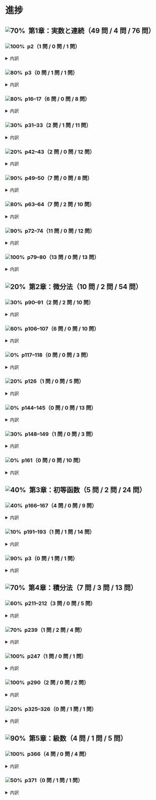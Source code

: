 # 進捗

## <picture><source media="(prefers-color-scheme: dark)" alt="70%"  srcset="https://img.shields.io/badge/70%25-8c8e02"><source media="(prefers-color-scheme: light)" alt="70%"  srcset="https://img.shields.io/badge/70%25-e5e833"><img alt="70%" src="https://img.shields.io/badge/70%25-e5e833"></picture>&nbsp; 第1章：実数と連続（49 問 / 4 問 / 76 問）

### <picture><source media="(prefers-color-scheme: dark)" alt="100%"  srcset="https://img.shields.io/badge/100%25-1f9b03"><source media="(prefers-color-scheme: light)" alt="100%"  srcset="https://img.shields.io/badge/100%25-46c12a"><img alt="100%" src="https://img.shields.io/badge/100%25-46c12a"></picture>&nbsp; p2（1 問 / 0 問 / 1 問）

<details>
<summary>内訳</summary>

<br/>

- [x] <picture><source media="(prefers-color-scheme: dark)" alt="100%"  srcset="https://img.shields.io/badge/100%25-1f9b03"><source media="(prefers-color-scheme: light)" alt="100%"  srcset="https://img.shields.io/badge/100%25-46c12a"><img alt="100%" src="https://img.shields.io/badge/100%25-46c12a"></picture>&nbsp; **p2：1**（11 / 11）
</details>

### <picture><source media="(prefers-color-scheme: dark)" alt="80%"  srcset="https://img.shields.io/badge/80%25-039b96"><source media="(prefers-color-scheme: light)" alt="80%"  srcset="https://img.shields.io/badge/80%25-2dcec9"><img alt="80%" src="https://img.shields.io/badge/80%25-2dcec9"></picture>&nbsp; p3（0 問 / 1 問 / 1 問）

<details>
<summary>内訳</summary>

<br/>

- [ ] <picture><source media="(prefers-color-scheme: dark)" alt="80%"  srcset="https://img.shields.io/badge/80%25-039b96"><source media="(prefers-color-scheme: light)" alt="80%"  srcset="https://img.shields.io/badge/80%25-2dcec9"><img alt="80%" src="https://img.shields.io/badge/80%25-2dcec9"></picture>&nbsp; **p3：2**（5 / 6）
</details>

### <picture><source media="(prefers-color-scheme: dark)" alt="80%"  srcset="https://img.shields.io/badge/80%25-039b96"><source media="(prefers-color-scheme: light)" alt="80%"  srcset="https://img.shields.io/badge/80%25-2dcec9"><img alt="80%" src="https://img.shields.io/badge/80%25-2dcec9"></picture>&nbsp; p16–17（6 問 / 0 問 / 8 問）

<details>
<summary>内訳</summary>

<br/>

- [x] <picture><source media="(prefers-color-scheme: dark)" alt="100%"  srcset="https://img.shields.io/badge/100%25-1f9b03"><source media="(prefers-color-scheme: light)" alt="100%"  srcset="https://img.shields.io/badge/100%25-46c12a"><img alt="100%" src="https://img.shields.io/badge/100%25-46c12a"></picture>&nbsp; **p16–17：1**（5 / 5）
- [x] <picture><source media="(prefers-color-scheme: dark)" alt="100%"  srcset="https://img.shields.io/badge/100%25-1f9b03"><source media="(prefers-color-scheme: light)" alt="100%"  srcset="https://img.shields.io/badge/100%25-46c12a"><img alt="100%" src="https://img.shields.io/badge/100%25-46c12a"></picture>&nbsp; **p16–17：2**
- [x] <picture><source media="(prefers-color-scheme: dark)" alt="100%"  srcset="https://img.shields.io/badge/100%25-1f9b03"><source media="(prefers-color-scheme: light)" alt="100%"  srcset="https://img.shields.io/badge/100%25-46c12a"><img alt="100%" src="https://img.shields.io/badge/100%25-46c12a"></picture>&nbsp; **p16–17：3**
- [ ] <picture><source media="(prefers-color-scheme: dark)" alt="0%"  srcset="https://img.shields.io/badge/0%25-a80319"><source media="(prefers-color-scheme: light)" alt="0%"  srcset="https://img.shields.io/badge/0%25-db3047"><img alt="0%" src="https://img.shields.io/badge/0%25-db3047"></picture>&nbsp; **p16–17：3**
- [ ] <picture><source media="(prefers-color-scheme: dark)" alt="0%"  srcset="https://img.shields.io/badge/0%25-a80319"><source media="(prefers-color-scheme: light)" alt="0%"  srcset="https://img.shields.io/badge/0%25-db3047"><img alt="0%" src="https://img.shields.io/badge/0%25-db3047"></picture>&nbsp; **p16–17：4**
- [x] <picture><source media="(prefers-color-scheme: dark)" alt="100%"  srcset="https://img.shields.io/badge/100%25-1f9b03"><source media="(prefers-color-scheme: light)" alt="100%"  srcset="https://img.shields.io/badge/100%25-46c12a"><img alt="100%" src="https://img.shields.io/badge/100%25-46c12a"></picture>&nbsp; **p16–17：5**
- [x] <picture><source media="(prefers-color-scheme: dark)" alt="100%"  srcset="https://img.shields.io/badge/100%25-1f9b03"><source media="(prefers-color-scheme: light)" alt="100%"  srcset="https://img.shields.io/badge/100%25-46c12a"><img alt="100%" src="https://img.shields.io/badge/100%25-46c12a"></picture>&nbsp; **p16–17：6**
- [x] <picture><source media="(prefers-color-scheme: dark)" alt="100%"  srcset="https://img.shields.io/badge/100%25-1f9b03"><source media="(prefers-color-scheme: light)" alt="100%"  srcset="https://img.shields.io/badge/100%25-46c12a"><img alt="100%" src="https://img.shields.io/badge/100%25-46c12a"></picture>&nbsp; **p16–17：7**
</details>

### <picture><source media="(prefers-color-scheme: dark)" alt="30%"  srcset="https://img.shields.io/badge/30%25-b55003"><source media="(prefers-color-scheme: light)" alt="30%"  srcset="https://img.shields.io/badge/30%25-e88133"><img alt="30%" src="https://img.shields.io/badge/30%25-e88133"></picture>&nbsp; p31–33（2 問 / 1 問 / 11 問）

<details>
<summary>内訳</summary>

<br/>

- [ ] <picture><source media="(prefers-color-scheme: dark)" alt="90%"  srcset="https://img.shields.io/badge/90%25-039b96"><source media="(prefers-color-scheme: light)" alt="90%"  srcset="https://img.shields.io/badge/90%25-2dcec9"><img alt="90%" src="https://img.shields.io/badge/90%25-2dcec9"></picture>&nbsp; **p31–33：1**（6 / 7）
- [x] <picture><source media="(prefers-color-scheme: dark)" alt="100%"  srcset="https://img.shields.io/badge/100%25-1f9b03"><source media="(prefers-color-scheme: light)" alt="100%"  srcset="https://img.shields.io/badge/100%25-46c12a"><img alt="100%" src="https://img.shields.io/badge/100%25-46c12a"></picture>&nbsp; **p31–33：2**
- [ ] <picture><source media="(prefers-color-scheme: dark)" alt="0%"  srcset="https://img.shields.io/badge/0%25-a80319"><source media="(prefers-color-scheme: light)" alt="0%"  srcset="https://img.shields.io/badge/0%25-db3047"><img alt="0%" src="https://img.shields.io/badge/0%25-db3047"></picture>&nbsp; **p31–33：3**
- [ ] <picture><source media="(prefers-color-scheme: dark)" alt="0%"  srcset="https://img.shields.io/badge/0%25-a80319"><source media="(prefers-color-scheme: light)" alt="0%"  srcset="https://img.shields.io/badge/0%25-db3047"><img alt="0%" src="https://img.shields.io/badge/0%25-db3047"></picture>&nbsp; **p31–33：4**
- [ ] <picture><source media="(prefers-color-scheme: dark)" alt="0%"  srcset="https://img.shields.io/badge/0%25-a80319"><source media="(prefers-color-scheme: light)" alt="0%"  srcset="https://img.shields.io/badge/0%25-db3047"><img alt="0%" src="https://img.shields.io/badge/0%25-db3047"></picture>&nbsp; **p31–33：5**
- [ ] <picture><source media="(prefers-color-scheme: dark)" alt="0%"  srcset="https://img.shields.io/badge/0%25-a80319"><source media="(prefers-color-scheme: light)" alt="0%"  srcset="https://img.shields.io/badge/0%25-db3047"><img alt="0%" src="https://img.shields.io/badge/0%25-db3047"></picture>&nbsp; **p31–33：6**
- [ ] <picture><source media="(prefers-color-scheme: dark)" alt="0%"  srcset="https://img.shields.io/badge/0%25-a80319"><source media="(prefers-color-scheme: light)" alt="0%"  srcset="https://img.shields.io/badge/0%25-db3047"><img alt="0%" src="https://img.shields.io/badge/0%25-db3047"></picture>&nbsp; **p31–33：7**
- [ ] <picture><source media="(prefers-color-scheme: dark)" alt="0%"  srcset="https://img.shields.io/badge/0%25-a80319"><source media="(prefers-color-scheme: light)" alt="0%"  srcset="https://img.shields.io/badge/0%25-db3047"><img alt="0%" src="https://img.shields.io/badge/0%25-db3047"></picture>&nbsp; **p31–33：8**
- [ ] <picture><source media="(prefers-color-scheme: dark)" alt="0%"  srcset="https://img.shields.io/badge/0%25-a80319"><source media="(prefers-color-scheme: light)" alt="0%"  srcset="https://img.shields.io/badge/0%25-db3047"><img alt="0%" src="https://img.shields.io/badge/0%25-db3047"></picture>&nbsp; **p31–33：9**
- [ ] <picture><source media="(prefers-color-scheme: dark)" alt="0%"  srcset="https://img.shields.io/badge/0%25-a80319"><source media="(prefers-color-scheme: light)" alt="0%"  srcset="https://img.shields.io/badge/0%25-db3047"><img alt="0%" src="https://img.shields.io/badge/0%25-db3047"></picture>&nbsp; **p31–33：10**
- [x] <picture><source media="(prefers-color-scheme: dark)" alt="100%"  srcset="https://img.shields.io/badge/100%25-1f9b03"><source media="(prefers-color-scheme: light)" alt="100%"  srcset="https://img.shields.io/badge/100%25-46c12a"><img alt="100%" src="https://img.shields.io/badge/100%25-46c12a"></picture>&nbsp; **p31–33：11**
</details>

### <picture><source media="(prefers-color-scheme: dark)" alt="20%"  srcset="https://img.shields.io/badge/20%25-a80319"><source media="(prefers-color-scheme: light)" alt="20%"  srcset="https://img.shields.io/badge/20%25-db3047"><img alt="20%" src="https://img.shields.io/badge/20%25-db3047"></picture>&nbsp; p42–43（2 問 / 0 問 / 12 問）

<details>
<summary>内訳</summary>

<br/>

- [ ] <picture><source media="(prefers-color-scheme: dark)" alt="0%"  srcset="https://img.shields.io/badge/0%25-a80319"><source media="(prefers-color-scheme: light)" alt="0%"  srcset="https://img.shields.io/badge/0%25-db3047"><img alt="0%" src="https://img.shields.io/badge/0%25-db3047"></picture>&nbsp; **p42–43：1**
- [ ] <picture><source media="(prefers-color-scheme: dark)" alt="0%"  srcset="https://img.shields.io/badge/0%25-a80319"><source media="(prefers-color-scheme: light)" alt="0%"  srcset="https://img.shields.io/badge/0%25-db3047"><img alt="0%" src="https://img.shields.io/badge/0%25-db3047"></picture>&nbsp; **p42–43：2**
- [x] <picture><source media="(prefers-color-scheme: dark)" alt="100%"  srcset="https://img.shields.io/badge/100%25-1f9b03"><source media="(prefers-color-scheme: light)" alt="100%"  srcset="https://img.shields.io/badge/100%25-46c12a"><img alt="100%" src="https://img.shields.io/badge/100%25-46c12a"></picture>&nbsp; **p42–43：3**
- [ ] <picture><source media="(prefers-color-scheme: dark)" alt="0%"  srcset="https://img.shields.io/badge/0%25-a80319"><source media="(prefers-color-scheme: light)" alt="0%"  srcset="https://img.shields.io/badge/0%25-db3047"><img alt="0%" src="https://img.shields.io/badge/0%25-db3047"></picture>&nbsp; **p42–43：4**
- [ ] <picture><source media="(prefers-color-scheme: dark)" alt="0%"  srcset="https://img.shields.io/badge/0%25-a80319"><source media="(prefers-color-scheme: light)" alt="0%"  srcset="https://img.shields.io/badge/0%25-db3047"><img alt="0%" src="https://img.shields.io/badge/0%25-db3047"></picture>&nbsp; **p42–43：5**
- [ ] <picture><source media="(prefers-color-scheme: dark)" alt="0%"  srcset="https://img.shields.io/badge/0%25-a80319"><source media="(prefers-color-scheme: light)" alt="0%"  srcset="https://img.shields.io/badge/0%25-db3047"><img alt="0%" src="https://img.shields.io/badge/0%25-db3047"></picture>&nbsp; **p42–43：6**
- [ ] <picture><source media="(prefers-color-scheme: dark)" alt="0%"  srcset="https://img.shields.io/badge/0%25-a80319"><source media="(prefers-color-scheme: light)" alt="0%"  srcset="https://img.shields.io/badge/0%25-db3047"><img alt="0%" src="https://img.shields.io/badge/0%25-db3047"></picture>&nbsp; **p42–43：7**
- [ ] <picture><source media="(prefers-color-scheme: dark)" alt="0%"  srcset="https://img.shields.io/badge/0%25-a80319"><source media="(prefers-color-scheme: light)" alt="0%"  srcset="https://img.shields.io/badge/0%25-db3047"><img alt="0%" src="https://img.shields.io/badge/0%25-db3047"></picture>&nbsp; **p42–43：8**
- [ ] <picture><source media="(prefers-color-scheme: dark)" alt="0%"  srcset="https://img.shields.io/badge/0%25-a80319"><source media="(prefers-color-scheme: light)" alt="0%"  srcset="https://img.shields.io/badge/0%25-db3047"><img alt="0%" src="https://img.shields.io/badge/0%25-db3047"></picture>&nbsp; **p42–43：9**
- [ ] <picture><source media="(prefers-color-scheme: dark)" alt="0%"  srcset="https://img.shields.io/badge/0%25-a80319"><source media="(prefers-color-scheme: light)" alt="0%"  srcset="https://img.shields.io/badge/0%25-db3047"><img alt="0%" src="https://img.shields.io/badge/0%25-db3047"></picture>&nbsp; **p42–43：10**
- [x] <picture><source media="(prefers-color-scheme: dark)" alt="100%"  srcset="https://img.shields.io/badge/100%25-1f9b03"><source media="(prefers-color-scheme: light)" alt="100%"  srcset="https://img.shields.io/badge/100%25-46c12a"><img alt="100%" src="https://img.shields.io/badge/100%25-46c12a"></picture>&nbsp; **p42–43：11**
- [ ] <picture><source media="(prefers-color-scheme: dark)" alt="0%"  srcset="https://img.shields.io/badge/0%25-a80319"><source media="(prefers-color-scheme: light)" alt="0%"  srcset="https://img.shields.io/badge/0%25-db3047"><img alt="0%" src="https://img.shields.io/badge/0%25-db3047"></picture>&nbsp; **p42–43：12**
</details>

### <picture><source media="(prefers-color-scheme: dark)" alt="90%"  srcset="https://img.shields.io/badge/90%25-039b96"><source media="(prefers-color-scheme: light)" alt="90%"  srcset="https://img.shields.io/badge/90%25-2dcec9"><img alt="90%" src="https://img.shields.io/badge/90%25-2dcec9"></picture>&nbsp; p49–50（7 問 / 0 問 / 8 問）

<details>
<summary>内訳</summary>

<br/>

- [x] <picture><source media="(prefers-color-scheme: dark)" alt="100%"  srcset="https://img.shields.io/badge/100%25-1f9b03"><source media="(prefers-color-scheme: light)" alt="100%"  srcset="https://img.shields.io/badge/100%25-46c12a"><img alt="100%" src="https://img.shields.io/badge/100%25-46c12a"></picture>&nbsp; **p49–50：1**
- [x] <picture><source media="(prefers-color-scheme: dark)" alt="100%"  srcset="https://img.shields.io/badge/100%25-1f9b03"><source media="(prefers-color-scheme: light)" alt="100%"  srcset="https://img.shields.io/badge/100%25-46c12a"><img alt="100%" src="https://img.shields.io/badge/100%25-46c12a"></picture>&nbsp; **p49–50：2**（11 / 11）
- [x] <picture><source media="(prefers-color-scheme: dark)" alt="100%"  srcset="https://img.shields.io/badge/100%25-1f9b03"><source media="(prefers-color-scheme: light)" alt="100%"  srcset="https://img.shields.io/badge/100%25-46c12a"><img alt="100%" src="https://img.shields.io/badge/100%25-46c12a"></picture>&nbsp; **p49–50：3**
- [ ] <picture><source media="(prefers-color-scheme: dark)" alt="0%"  srcset="https://img.shields.io/badge/0%25-a80319"><source media="(prefers-color-scheme: light)" alt="0%"  srcset="https://img.shields.io/badge/0%25-db3047"><img alt="0%" src="https://img.shields.io/badge/0%25-db3047"></picture>&nbsp; **p49–50：4**
- [x] <picture><source media="(prefers-color-scheme: dark)" alt="100%"  srcset="https://img.shields.io/badge/100%25-1f9b03"><source media="(prefers-color-scheme: light)" alt="100%"  srcset="https://img.shields.io/badge/100%25-46c12a"><img alt="100%" src="https://img.shields.io/badge/100%25-46c12a"></picture>&nbsp; **p49–50：5**
- [x] <picture><source media="(prefers-color-scheme: dark)" alt="100%"  srcset="https://img.shields.io/badge/100%25-1f9b03"><source media="(prefers-color-scheme: light)" alt="100%"  srcset="https://img.shields.io/badge/100%25-46c12a"><img alt="100%" src="https://img.shields.io/badge/100%25-46c12a"></picture>&nbsp; **p49–50：6**
- [x] <picture><source media="(prefers-color-scheme: dark)" alt="100%"  srcset="https://img.shields.io/badge/100%25-1f9b03"><source media="(prefers-color-scheme: light)" alt="100%"  srcset="https://img.shields.io/badge/100%25-46c12a"><img alt="100%" src="https://img.shields.io/badge/100%25-46c12a"></picture>&nbsp; **p49–50：7**（2 / 2）
- [x] <picture><source media="(prefers-color-scheme: dark)" alt="100%"  srcset="https://img.shields.io/badge/100%25-1f9b03"><source media="(prefers-color-scheme: light)" alt="100%"  srcset="https://img.shields.io/badge/100%25-46c12a"><img alt="100%" src="https://img.shields.io/badge/100%25-46c12a"></picture>&nbsp; **p49–50：8**
</details>

### <picture><source media="(prefers-color-scheme: dark)" alt="80%"  srcset="https://img.shields.io/badge/80%25-039b96"><source media="(prefers-color-scheme: light)" alt="80%"  srcset="https://img.shields.io/badge/80%25-2dcec9"><img alt="80%" src="https://img.shields.io/badge/80%25-2dcec9"></picture>&nbsp; p63–64（7 問 / 2 問 / 10 問）

<details>
<summary>内訳</summary>

<br/>

- [ ] <picture><source media="(prefers-color-scheme: dark)" alt="60%"  srcset="https://img.shields.io/badge/60%25-8c8e02"><source media="(prefers-color-scheme: light)" alt="60%"  srcset="https://img.shields.io/badge/60%25-e5e833"><img alt="60%" src="https://img.shields.io/badge/60%25-e5e833"></picture>&nbsp; **p63–64：1**（3 / 5）
- [x] <picture><source media="(prefers-color-scheme: dark)" alt="100%"  srcset="https://img.shields.io/badge/100%25-1f9b03"><source media="(prefers-color-scheme: light)" alt="100%"  srcset="https://img.shields.io/badge/100%25-46c12a"><img alt="100%" src="https://img.shields.io/badge/100%25-46c12a"></picture>&nbsp; **p63–64：2**（5 / 5）
- [ ] <picture><source media="(prefers-color-scheme: dark)" alt="50%"  srcset="https://img.shields.io/badge/50%25-8c8e02"><source media="(prefers-color-scheme: light)" alt="50%"  srcset="https://img.shields.io/badge/50%25-e5e833"><img alt="50%" src="https://img.shields.io/badge/50%25-e5e833"></picture>&nbsp; **p63–64：3**（1 / 2）
- [x] <picture><source media="(prefers-color-scheme: dark)" alt="100%"  srcset="https://img.shields.io/badge/100%25-1f9b03"><source media="(prefers-color-scheme: light)" alt="100%"  srcset="https://img.shields.io/badge/100%25-46c12a"><img alt="100%" src="https://img.shields.io/badge/100%25-46c12a"></picture>&nbsp; **p63–64：4**（2 / 2）
- [x] <picture><source media="(prefers-color-scheme: dark)" alt="100%"  srcset="https://img.shields.io/badge/100%25-1f9b03"><source media="(prefers-color-scheme: light)" alt="100%"  srcset="https://img.shields.io/badge/100%25-46c12a"><img alt="100%" src="https://img.shields.io/badge/100%25-46c12a"></picture>&nbsp; **p63–64：5**
- [x] <picture><source media="(prefers-color-scheme: dark)" alt="100%"  srcset="https://img.shields.io/badge/100%25-1f9b03"><source media="(prefers-color-scheme: light)" alt="100%"  srcset="https://img.shields.io/badge/100%25-46c12a"><img alt="100%" src="https://img.shields.io/badge/100%25-46c12a"></picture>&nbsp; **p63–64：6**
- [x] <picture><source media="(prefers-color-scheme: dark)" alt="100%"  srcset="https://img.shields.io/badge/100%25-1f9b03"><source media="(prefers-color-scheme: light)" alt="100%"  srcset="https://img.shields.io/badge/100%25-46c12a"><img alt="100%" src="https://img.shields.io/badge/100%25-46c12a"></picture>&nbsp; **p63–64：7**
- [x] <picture><source media="(prefers-color-scheme: dark)" alt="100%"  srcset="https://img.shields.io/badge/100%25-1f9b03"><source media="(prefers-color-scheme: light)" alt="100%"  srcset="https://img.shields.io/badge/100%25-46c12a"><img alt="100%" src="https://img.shields.io/badge/100%25-46c12a"></picture>&nbsp; **p63–64：8**
- [x] <picture><source media="(prefers-color-scheme: dark)" alt="100%"  srcset="https://img.shields.io/badge/100%25-1f9b03"><source media="(prefers-color-scheme: light)" alt="100%"  srcset="https://img.shields.io/badge/100%25-46c12a"><img alt="100%" src="https://img.shields.io/badge/100%25-46c12a"></picture>&nbsp; **p63–64：9**
- [ ] <picture><source media="(prefers-color-scheme: dark)" alt="0%"  srcset="https://img.shields.io/badge/0%25-a80319"><source media="(prefers-color-scheme: light)" alt="0%"  srcset="https://img.shields.io/badge/0%25-db3047"><img alt="0%" src="https://img.shields.io/badge/0%25-db3047"></picture>&nbsp; **p63–64：10**
</details>

### <picture><source media="(prefers-color-scheme: dark)" alt="90%"  srcset="https://img.shields.io/badge/90%25-039b96"><source media="(prefers-color-scheme: light)" alt="90%"  srcset="https://img.shields.io/badge/90%25-2dcec9"><img alt="90%" src="https://img.shields.io/badge/90%25-2dcec9"></picture>&nbsp; p72–74（11 問 / 0 問 / 12 問）

<details>
<summary>内訳</summary>

<br/>

- [x] <picture><source media="(prefers-color-scheme: dark)" alt="100%"  srcset="https://img.shields.io/badge/100%25-1f9b03"><source media="(prefers-color-scheme: light)" alt="100%"  srcset="https://img.shields.io/badge/100%25-46c12a"><img alt="100%" src="https://img.shields.io/badge/100%25-46c12a"></picture>&nbsp; **p72–74：1**（5 / 5）
- [ ] <picture><source media="(prefers-color-scheme: dark)" alt="0%"  srcset="https://img.shields.io/badge/0%25-a80319"><source media="(prefers-color-scheme: light)" alt="0%"  srcset="https://img.shields.io/badge/0%25-db3047"><img alt="0%" src="https://img.shields.io/badge/0%25-db3047"></picture>&nbsp; **p72–74：2**（0 / 3）
- [x] <picture><source media="(prefers-color-scheme: dark)" alt="100%"  srcset="https://img.shields.io/badge/100%25-1f9b03"><source media="(prefers-color-scheme: light)" alt="100%"  srcset="https://img.shields.io/badge/100%25-46c12a"><img alt="100%" src="https://img.shields.io/badge/100%25-46c12a"></picture>&nbsp; **p72–74：3**
- [x] <picture><source media="(prefers-color-scheme: dark)" alt="100%"  srcset="https://img.shields.io/badge/100%25-1f9b03"><source media="(prefers-color-scheme: light)" alt="100%"  srcset="https://img.shields.io/badge/100%25-46c12a"><img alt="100%" src="https://img.shields.io/badge/100%25-46c12a"></picture>&nbsp; **p72–74：4**
- [x] <picture><source media="(prefers-color-scheme: dark)" alt="100%"  srcset="https://img.shields.io/badge/100%25-1f9b03"><source media="(prefers-color-scheme: light)" alt="100%"  srcset="https://img.shields.io/badge/100%25-46c12a"><img alt="100%" src="https://img.shields.io/badge/100%25-46c12a"></picture>&nbsp; **p72–74：5**
- [x] <picture><source media="(prefers-color-scheme: dark)" alt="100%"  srcset="https://img.shields.io/badge/100%25-1f9b03"><source media="(prefers-color-scheme: light)" alt="100%"  srcset="https://img.shields.io/badge/100%25-46c12a"><img alt="100%" src="https://img.shields.io/badge/100%25-46c12a"></picture>&nbsp; **p72–74：6**
- [x] <picture><source media="(prefers-color-scheme: dark)" alt="100%"  srcset="https://img.shields.io/badge/100%25-1f9b03"><source media="(prefers-color-scheme: light)" alt="100%"  srcset="https://img.shields.io/badge/100%25-46c12a"><img alt="100%" src="https://img.shields.io/badge/100%25-46c12a"></picture>&nbsp; **p72–74：7**
- [x] <picture><source media="(prefers-color-scheme: dark)" alt="100%"  srcset="https://img.shields.io/badge/100%25-1f9b03"><source media="(prefers-color-scheme: light)" alt="100%"  srcset="https://img.shields.io/badge/100%25-46c12a"><img alt="100%" src="https://img.shields.io/badge/100%25-46c12a"></picture>&nbsp; **p72–74：8**
- [x] <picture><source media="(prefers-color-scheme: dark)" alt="100%"  srcset="https://img.shields.io/badge/100%25-1f9b03"><source media="(prefers-color-scheme: light)" alt="100%"  srcset="https://img.shields.io/badge/100%25-46c12a"><img alt="100%" src="https://img.shields.io/badge/100%25-46c12a"></picture>&nbsp; **p72–74：9**
- [x] <picture><source media="(prefers-color-scheme: dark)" alt="100%"  srcset="https://img.shields.io/badge/100%25-1f9b03"><source media="(prefers-color-scheme: light)" alt="100%"  srcset="https://img.shields.io/badge/100%25-46c12a"><img alt="100%" src="https://img.shields.io/badge/100%25-46c12a"></picture>&nbsp; **p72–74：10**
- [x] <picture><source media="(prefers-color-scheme: dark)" alt="100%"  srcset="https://img.shields.io/badge/100%25-1f9b03"><source media="(prefers-color-scheme: light)" alt="100%"  srcset="https://img.shields.io/badge/100%25-46c12a"><img alt="100%" src="https://img.shields.io/badge/100%25-46c12a"></picture>&nbsp; **p72–74：11**
- [x] <picture><source media="(prefers-color-scheme: dark)" alt="100%"  srcset="https://img.shields.io/badge/100%25-1f9b03"><source media="(prefers-color-scheme: light)" alt="100%"  srcset="https://img.shields.io/badge/100%25-46c12a"><img alt="100%" src="https://img.shields.io/badge/100%25-46c12a"></picture>&nbsp; **p72–74：12**
</details>

### <picture><source media="(prefers-color-scheme: dark)" alt="100%"  srcset="https://img.shields.io/badge/100%25-1f9b03"><source media="(prefers-color-scheme: light)" alt="100%"  srcset="https://img.shields.io/badge/100%25-46c12a"><img alt="100%" src="https://img.shields.io/badge/100%25-46c12a"></picture>&nbsp; p79–80（13 問 / 0 問 / 13 問）

<details>
<summary>内訳</summary>

<br/>

- [x] <picture><source media="(prefers-color-scheme: dark)" alt="100%"  srcset="https://img.shields.io/badge/100%25-1f9b03"><source media="(prefers-color-scheme: light)" alt="100%"  srcset="https://img.shields.io/badge/100%25-46c12a"><img alt="100%" src="https://img.shields.io/badge/100%25-46c12a"></picture>&nbsp; **p79–80：1**
- [x] <picture><source media="(prefers-color-scheme: dark)" alt="100%"  srcset="https://img.shields.io/badge/100%25-1f9b03"><source media="(prefers-color-scheme: light)" alt="100%"  srcset="https://img.shields.io/badge/100%25-46c12a"><img alt="100%" src="https://img.shields.io/badge/100%25-46c12a"></picture>&nbsp; **p79–80：2**
- [x] <picture><source media="(prefers-color-scheme: dark)" alt="100%"  srcset="https://img.shields.io/badge/100%25-1f9b03"><source media="(prefers-color-scheme: light)" alt="100%"  srcset="https://img.shields.io/badge/100%25-46c12a"><img alt="100%" src="https://img.shields.io/badge/100%25-46c12a"></picture>&nbsp; **p79–80：3**
- [x] <picture><source media="(prefers-color-scheme: dark)" alt="100%"  srcset="https://img.shields.io/badge/100%25-1f9b03"><source media="(prefers-color-scheme: light)" alt="100%"  srcset="https://img.shields.io/badge/100%25-46c12a"><img alt="100%" src="https://img.shields.io/badge/100%25-46c12a"></picture>&nbsp; **p79–80：4**
- [x] <picture><source media="(prefers-color-scheme: dark)" alt="100%"  srcset="https://img.shields.io/badge/100%25-1f9b03"><source media="(prefers-color-scheme: light)" alt="100%"  srcset="https://img.shields.io/badge/100%25-46c12a"><img alt="100%" src="https://img.shields.io/badge/100%25-46c12a"></picture>&nbsp; **p79–80：5**
- [x] <picture><source media="(prefers-color-scheme: dark)" alt="100%"  srcset="https://img.shields.io/badge/100%25-1f9b03"><source media="(prefers-color-scheme: light)" alt="100%"  srcset="https://img.shields.io/badge/100%25-46c12a"><img alt="100%" src="https://img.shields.io/badge/100%25-46c12a"></picture>&nbsp; **p79–80：6**
- [x] <picture><source media="(prefers-color-scheme: dark)" alt="100%"  srcset="https://img.shields.io/badge/100%25-1f9b03"><source media="(prefers-color-scheme: light)" alt="100%"  srcset="https://img.shields.io/badge/100%25-46c12a"><img alt="100%" src="https://img.shields.io/badge/100%25-46c12a"></picture>&nbsp; **p79–80：7**
- [x] <picture><source media="(prefers-color-scheme: dark)" alt="100%"  srcset="https://img.shields.io/badge/100%25-1f9b03"><source media="(prefers-color-scheme: light)" alt="100%"  srcset="https://img.shields.io/badge/100%25-46c12a"><img alt="100%" src="https://img.shields.io/badge/100%25-46c12a"></picture>&nbsp; **p79–80：8**
- [x] <picture><source media="(prefers-color-scheme: dark)" alt="100%"  srcset="https://img.shields.io/badge/100%25-1f9b03"><source media="(prefers-color-scheme: light)" alt="100%"  srcset="https://img.shields.io/badge/100%25-46c12a"><img alt="100%" src="https://img.shields.io/badge/100%25-46c12a"></picture>&nbsp; **p79–80：9**
- [x] <picture><source media="(prefers-color-scheme: dark)" alt="100%"  srcset="https://img.shields.io/badge/100%25-1f9b03"><source media="(prefers-color-scheme: light)" alt="100%"  srcset="https://img.shields.io/badge/100%25-46c12a"><img alt="100%" src="https://img.shields.io/badge/100%25-46c12a"></picture>&nbsp; **p79–80：10**
- [x] <picture><source media="(prefers-color-scheme: dark)" alt="100%"  srcset="https://img.shields.io/badge/100%25-1f9b03"><source media="(prefers-color-scheme: light)" alt="100%"  srcset="https://img.shields.io/badge/100%25-46c12a"><img alt="100%" src="https://img.shields.io/badge/100%25-46c12a"></picture>&nbsp; **p79–80：11**
- [x] <picture><source media="(prefers-color-scheme: dark)" alt="100%"  srcset="https://img.shields.io/badge/100%25-1f9b03"><source media="(prefers-color-scheme: light)" alt="100%"  srcset="https://img.shields.io/badge/100%25-46c12a"><img alt="100%" src="https://img.shields.io/badge/100%25-46c12a"></picture>&nbsp; **p79–80：12**（2 / 2）
- [x] <picture><source media="(prefers-color-scheme: dark)" alt="100%"  srcset="https://img.shields.io/badge/100%25-1f9b03"><source media="(prefers-color-scheme: light)" alt="100%"  srcset="https://img.shields.io/badge/100%25-46c12a"><img alt="100%" src="https://img.shields.io/badge/100%25-46c12a"></picture>&nbsp; **p79–80：13**
</details>


## <picture><source media="(prefers-color-scheme: dark)" alt="20%"  srcset="https://img.shields.io/badge/20%25-a80319"><source media="(prefers-color-scheme: light)" alt="20%"  srcset="https://img.shields.io/badge/20%25-db3047"><img alt="20%" src="https://img.shields.io/badge/20%25-db3047"></picture>&nbsp; 第2章：微分法（10 問 / 2 問 / 54 問）

### <picture><source media="(prefers-color-scheme: dark)" alt="30%"  srcset="https://img.shields.io/badge/30%25-b55003"><source media="(prefers-color-scheme: light)" alt="30%"  srcset="https://img.shields.io/badge/30%25-e88133"><img alt="30%" src="https://img.shields.io/badge/30%25-e88133"></picture>&nbsp; p90–91（2 問 / 2 問 / 10 問）

<details>
<summary>内訳</summary>

<br/>

- [ ] <picture><source media="(prefers-color-scheme: dark)" alt="50%"  srcset="https://img.shields.io/badge/50%25-8c8e02"><source media="(prefers-color-scheme: light)" alt="50%"  srcset="https://img.shields.io/badge/50%25-e5e833"><img alt="50%" src="https://img.shields.io/badge/50%25-e5e833"></picture>&nbsp; **p90–91：1**（3 / 6）
- [ ] <picture><source media="(prefers-color-scheme: dark)" alt="0%"  srcset="https://img.shields.io/badge/0%25-a80319"><source media="(prefers-color-scheme: light)" alt="0%"  srcset="https://img.shields.io/badge/0%25-db3047"><img alt="0%" src="https://img.shields.io/badge/0%25-db3047"></picture>&nbsp; **p90–91：2**
- [x] <picture><source media="(prefers-color-scheme: dark)" alt="100%"  srcset="https://img.shields.io/badge/100%25-1f9b03"><source media="(prefers-color-scheme: light)" alt="100%"  srcset="https://img.shields.io/badge/100%25-46c12a"><img alt="100%" src="https://img.shields.io/badge/100%25-46c12a"></picture>&nbsp; **p90–91：3**（9 / 9）
- [ ] <picture><source media="(prefers-color-scheme: dark)" alt="0%"  srcset="https://img.shields.io/badge/0%25-a80319"><source media="(prefers-color-scheme: light)" alt="0%"  srcset="https://img.shields.io/badge/0%25-db3047"><img alt="0%" src="https://img.shields.io/badge/0%25-db3047"></picture>&nbsp; **p90–91：4**（0 / 5）
- [ ] <picture><source media="(prefers-color-scheme: dark)" alt="0%"  srcset="https://img.shields.io/badge/0%25-a80319"><source media="(prefers-color-scheme: light)" alt="0%"  srcset="https://img.shields.io/badge/0%25-db3047"><img alt="0%" src="https://img.shields.io/badge/0%25-db3047"></picture>&nbsp; **p90–91：5**（0 / 2）
- [ ] <picture><source media="(prefers-color-scheme: dark)" alt="0%"  srcset="https://img.shields.io/badge/0%25-a80319"><source media="(prefers-color-scheme: light)" alt="0%"  srcset="https://img.shields.io/badge/0%25-db3047"><img alt="0%" src="https://img.shields.io/badge/0%25-db3047"></picture>&nbsp; **p90–91：6**（0 / 2）
- [ ] <picture><source media="(prefers-color-scheme: dark)" alt="0%"  srcset="https://img.shields.io/badge/0%25-a80319"><source media="(prefers-color-scheme: light)" alt="0%"  srcset="https://img.shields.io/badge/0%25-db3047"><img alt="0%" src="https://img.shields.io/badge/0%25-db3047"></picture>&nbsp; **p90–91：7**（0 / 5）
- [ ] <picture><source media="(prefers-color-scheme: dark)" alt="0%"  srcset="https://img.shields.io/badge/0%25-a80319"><source media="(prefers-color-scheme: light)" alt="0%"  srcset="https://img.shields.io/badge/0%25-db3047"><img alt="0%" src="https://img.shields.io/badge/0%25-db3047"></picture>&nbsp; **p90–91：8**（0 / 6）
- [ ] <picture><source media="(prefers-color-scheme: dark)" alt="20%"  srcset="https://img.shields.io/badge/20%25-a80319"><source media="(prefers-color-scheme: light)" alt="20%"  srcset="https://img.shields.io/badge/20%25-db3047"><img alt="20%" src="https://img.shields.io/badge/20%25-db3047"></picture>&nbsp; **p90–91：9**（1 / 6）
- [x] <picture><source media="(prefers-color-scheme: dark)" alt="100%"  srcset="https://img.shields.io/badge/100%25-1f9b03"><source media="(prefers-color-scheme: light)" alt="100%"  srcset="https://img.shields.io/badge/100%25-46c12a"><img alt="100%" src="https://img.shields.io/badge/100%25-46c12a"></picture>&nbsp; **p90–91：10**
</details>

### <picture><source media="(prefers-color-scheme: dark)" alt="60%"  srcset="https://img.shields.io/badge/60%25-8c8e02"><source media="(prefers-color-scheme: light)" alt="60%"  srcset="https://img.shields.io/badge/60%25-e5e833"><img alt="60%" src="https://img.shields.io/badge/60%25-e5e833"></picture>&nbsp; p106–107（6 問 / 0 問 / 10 問）

<details>
<summary>内訳</summary>

<br/>

- [x] <picture><source media="(prefers-color-scheme: dark)" alt="100%"  srcset="https://img.shields.io/badge/100%25-1f9b03"><source media="(prefers-color-scheme: light)" alt="100%"  srcset="https://img.shields.io/badge/100%25-46c12a"><img alt="100%" src="https://img.shields.io/badge/100%25-46c12a"></picture>&nbsp; **p106–107：1**
- [x] <picture><source media="(prefers-color-scheme: dark)" alt="100%"  srcset="https://img.shields.io/badge/100%25-1f9b03"><source media="(prefers-color-scheme: light)" alt="100%"  srcset="https://img.shields.io/badge/100%25-46c12a"><img alt="100%" src="https://img.shields.io/badge/100%25-46c12a"></picture>&nbsp; **p106–107：2**
- [x] <picture><source media="(prefers-color-scheme: dark)" alt="100%"  srcset="https://img.shields.io/badge/100%25-1f9b03"><source media="(prefers-color-scheme: light)" alt="100%"  srcset="https://img.shields.io/badge/100%25-46c12a"><img alt="100%" src="https://img.shields.io/badge/100%25-46c12a"></picture>&nbsp; **p106–107：3**
- [ ] <picture><source media="(prefers-color-scheme: dark)" alt="0%"  srcset="https://img.shields.io/badge/0%25-a80319"><source media="(prefers-color-scheme: light)" alt="0%"  srcset="https://img.shields.io/badge/0%25-db3047"><img alt="0%" src="https://img.shields.io/badge/0%25-db3047"></picture>&nbsp; **p106–107：4**
- [ ] <picture><source media="(prefers-color-scheme: dark)" alt="0%"  srcset="https://img.shields.io/badge/0%25-a80319"><source media="(prefers-color-scheme: light)" alt="0%"  srcset="https://img.shields.io/badge/0%25-db3047"><img alt="0%" src="https://img.shields.io/badge/0%25-db3047"></picture>&nbsp; **p106–107：5**（0 / 5）
- [ ] <picture><source media="(prefers-color-scheme: dark)" alt="0%"  srcset="https://img.shields.io/badge/0%25-a80319"><source media="(prefers-color-scheme: light)" alt="0%"  srcset="https://img.shields.io/badge/0%25-db3047"><img alt="0%" src="https://img.shields.io/badge/0%25-db3047"></picture>&nbsp; **p106–107：6**（0 / 3）
- [ ] <picture><source media="(prefers-color-scheme: dark)" alt="0%"  srcset="https://img.shields.io/badge/0%25-a80319"><source media="(prefers-color-scheme: light)" alt="0%"  srcset="https://img.shields.io/badge/0%25-db3047"><img alt="0%" src="https://img.shields.io/badge/0%25-db3047"></picture>&nbsp; **p106–107：7**
- [x] <picture><source media="(prefers-color-scheme: dark)" alt="100%"  srcset="https://img.shields.io/badge/100%25-1f9b03"><source media="(prefers-color-scheme: light)" alt="100%"  srcset="https://img.shields.io/badge/100%25-46c12a"><img alt="100%" src="https://img.shields.io/badge/100%25-46c12a"></picture>&nbsp; **p106–107：8**（2 / 2）
- [x] <picture><source media="(prefers-color-scheme: dark)" alt="100%"  srcset="https://img.shields.io/badge/100%25-1f9b03"><source media="(prefers-color-scheme: light)" alt="100%"  srcset="https://img.shields.io/badge/100%25-46c12a"><img alt="100%" src="https://img.shields.io/badge/100%25-46c12a"></picture>&nbsp; **p106–107：9**
- [x] <picture><source media="(prefers-color-scheme: dark)" alt="100%"  srcset="https://img.shields.io/badge/100%25-1f9b03"><source media="(prefers-color-scheme: light)" alt="100%"  srcset="https://img.shields.io/badge/100%25-46c12a"><img alt="100%" src="https://img.shields.io/badge/100%25-46c12a"></picture>&nbsp; **p106–107：10**
</details>

### <picture><source media="(prefers-color-scheme: dark)" alt="0%"  srcset="https://img.shields.io/badge/0%25-a80319"><source media="(prefers-color-scheme: light)" alt="0%"  srcset="https://img.shields.io/badge/0%25-db3047"><img alt="0%" src="https://img.shields.io/badge/0%25-db3047"></picture>&nbsp; p117–118（0 問 / 0 問 / 3 問）

<details>
<summary>内訳</summary>

<br/>

- [ ] <picture><source media="(prefers-color-scheme: dark)" alt="0%"  srcset="https://img.shields.io/badge/0%25-a80319"><source media="(prefers-color-scheme: light)" alt="0%"  srcset="https://img.shields.io/badge/0%25-db3047"><img alt="0%" src="https://img.shields.io/badge/0%25-db3047"></picture>&nbsp; **p117–118：1**（0 / 4）
- [ ] <picture><source media="(prefers-color-scheme: dark)" alt="0%"  srcset="https://img.shields.io/badge/0%25-a80319"><source media="(prefers-color-scheme: light)" alt="0%"  srcset="https://img.shields.io/badge/0%25-db3047"><img alt="0%" src="https://img.shields.io/badge/0%25-db3047"></picture>&nbsp; **p117–118：2**（0 / 2）
- [ ] <picture><source media="(prefers-color-scheme: dark)" alt="0%"  srcset="https://img.shields.io/badge/0%25-a80319"><source media="(prefers-color-scheme: light)" alt="0%"  srcset="https://img.shields.io/badge/0%25-db3047"><img alt="0%" src="https://img.shields.io/badge/0%25-db3047"></picture>&nbsp; **p117–118：3**（0 / 3）
</details>

### <picture><source media="(prefers-color-scheme: dark)" alt="20%"  srcset="https://img.shields.io/badge/20%25-a80319"><source media="(prefers-color-scheme: light)" alt="20%"  srcset="https://img.shields.io/badge/20%25-db3047"><img alt="20%" src="https://img.shields.io/badge/20%25-db3047"></picture>&nbsp; p126（1 問 / 0 問 / 5 問）

<details>
<summary>内訳</summary>

<br/>

- [ ] <picture><source media="(prefers-color-scheme: dark)" alt="0%"  srcset="https://img.shields.io/badge/0%25-a80319"><source media="(prefers-color-scheme: light)" alt="0%"  srcset="https://img.shields.io/badge/0%25-db3047"><img alt="0%" src="https://img.shields.io/badge/0%25-db3047"></picture>&nbsp; **p126：1**（0 / 3）
- [x] <picture><source media="(prefers-color-scheme: dark)" alt="100%"  srcset="https://img.shields.io/badge/100%25-1f9b03"><source media="(prefers-color-scheme: light)" alt="100%"  srcset="https://img.shields.io/badge/100%25-46c12a"><img alt="100%" src="https://img.shields.io/badge/100%25-46c12a"></picture>&nbsp; **p126：2**
- [ ] <picture><source media="(prefers-color-scheme: dark)" alt="0%"  srcset="https://img.shields.io/badge/0%25-a80319"><source media="(prefers-color-scheme: light)" alt="0%"  srcset="https://img.shields.io/badge/0%25-db3047"><img alt="0%" src="https://img.shields.io/badge/0%25-db3047"></picture>&nbsp; **p126：3**
- [ ] <picture><source media="(prefers-color-scheme: dark)" alt="0%"  srcset="https://img.shields.io/badge/0%25-a80319"><source media="(prefers-color-scheme: light)" alt="0%"  srcset="https://img.shields.io/badge/0%25-db3047"><img alt="0%" src="https://img.shields.io/badge/0%25-db3047"></picture>&nbsp; **p126：4**
- [ ] <picture><source media="(prefers-color-scheme: dark)" alt="0%"  srcset="https://img.shields.io/badge/0%25-a80319"><source media="(prefers-color-scheme: light)" alt="0%"  srcset="https://img.shields.io/badge/0%25-db3047"><img alt="0%" src="https://img.shields.io/badge/0%25-db3047"></picture>&nbsp; **p126：5**
</details>

### <picture><source media="(prefers-color-scheme: dark)" alt="0%"  srcset="https://img.shields.io/badge/0%25-a80319"><source media="(prefers-color-scheme: light)" alt="0%"  srcset="https://img.shields.io/badge/0%25-db3047"><img alt="0%" src="https://img.shields.io/badge/0%25-db3047"></picture>&nbsp; p144–145（0 問 / 0 問 / 13 問）

<details>
<summary>内訳</summary>

<br/>

- [ ] <picture><source media="(prefers-color-scheme: dark)" alt="0%"  srcset="https://img.shields.io/badge/0%25-a80319"><source media="(prefers-color-scheme: light)" alt="0%"  srcset="https://img.shields.io/badge/0%25-db3047"><img alt="0%" src="https://img.shields.io/badge/0%25-db3047"></picture>&nbsp; **p144–145：1**（0 / 2）
- [ ] <picture><source media="(prefers-color-scheme: dark)" alt="0%"  srcset="https://img.shields.io/badge/0%25-a80319"><source media="(prefers-color-scheme: light)" alt="0%"  srcset="https://img.shields.io/badge/0%25-db3047"><img alt="0%" src="https://img.shields.io/badge/0%25-db3047"></picture>&nbsp; **p144–145：2**
- [ ] <picture><source media="(prefers-color-scheme: dark)" alt="0%"  srcset="https://img.shields.io/badge/0%25-a80319"><source media="(prefers-color-scheme: light)" alt="0%"  srcset="https://img.shields.io/badge/0%25-db3047"><img alt="0%" src="https://img.shields.io/badge/0%25-db3047"></picture>&nbsp; **p144–145：3**
- [ ] <picture><source media="(prefers-color-scheme: dark)" alt="0%"  srcset="https://img.shields.io/badge/0%25-a80319"><source media="(prefers-color-scheme: light)" alt="0%"  srcset="https://img.shields.io/badge/0%25-db3047"><img alt="0%" src="https://img.shields.io/badge/0%25-db3047"></picture>&nbsp; **p144–145：4**
- [ ] <picture><source media="(prefers-color-scheme: dark)" alt="0%"  srcset="https://img.shields.io/badge/0%25-a80319"><source media="(prefers-color-scheme: light)" alt="0%"  srcset="https://img.shields.io/badge/0%25-db3047"><img alt="0%" src="https://img.shields.io/badge/0%25-db3047"></picture>&nbsp; **p144–145：5**
- [ ] <picture><source media="(prefers-color-scheme: dark)" alt="0%"  srcset="https://img.shields.io/badge/0%25-a80319"><source media="(prefers-color-scheme: light)" alt="0%"  srcset="https://img.shields.io/badge/0%25-db3047"><img alt="0%" src="https://img.shields.io/badge/0%25-db3047"></picture>&nbsp; **p144–145：6**
- [ ] <picture><source media="(prefers-color-scheme: dark)" alt="0%"  srcset="https://img.shields.io/badge/0%25-a80319"><source media="(prefers-color-scheme: light)" alt="0%"  srcset="https://img.shields.io/badge/0%25-db3047"><img alt="0%" src="https://img.shields.io/badge/0%25-db3047"></picture>&nbsp; **p144–145：7**
- [ ] <picture><source media="(prefers-color-scheme: dark)" alt="0%"  srcset="https://img.shields.io/badge/0%25-a80319"><source media="(prefers-color-scheme: light)" alt="0%"  srcset="https://img.shields.io/badge/0%25-db3047"><img alt="0%" src="https://img.shields.io/badge/0%25-db3047"></picture>&nbsp; **p144–145：8**
- [ ] <picture><source media="(prefers-color-scheme: dark)" alt="0%"  srcset="https://img.shields.io/badge/0%25-a80319"><source media="(prefers-color-scheme: light)" alt="0%"  srcset="https://img.shields.io/badge/0%25-db3047"><img alt="0%" src="https://img.shields.io/badge/0%25-db3047"></picture>&nbsp; **p144–145：9**
- [ ] <picture><source media="(prefers-color-scheme: dark)" alt="0%"  srcset="https://img.shields.io/badge/0%25-a80319"><source media="(prefers-color-scheme: light)" alt="0%"  srcset="https://img.shields.io/badge/0%25-db3047"><img alt="0%" src="https://img.shields.io/badge/0%25-db3047"></picture>&nbsp; **p144–145：10**
- [ ] <picture><source media="(prefers-color-scheme: dark)" alt="0%"  srcset="https://img.shields.io/badge/0%25-a80319"><source media="(prefers-color-scheme: light)" alt="0%"  srcset="https://img.shields.io/badge/0%25-db3047"><img alt="0%" src="https://img.shields.io/badge/0%25-db3047"></picture>&nbsp; **p144–145：11**
- [ ] <picture><source media="(prefers-color-scheme: dark)" alt="0%"  srcset="https://img.shields.io/badge/0%25-a80319"><source media="(prefers-color-scheme: light)" alt="0%"  srcset="https://img.shields.io/badge/0%25-db3047"><img alt="0%" src="https://img.shields.io/badge/0%25-db3047"></picture>&nbsp; **p144–145：12**
- [ ] <picture><source media="(prefers-color-scheme: dark)" alt="0%"  srcset="https://img.shields.io/badge/0%25-a80319"><source media="(prefers-color-scheme: light)" alt="0%"  srcset="https://img.shields.io/badge/0%25-db3047"><img alt="0%" src="https://img.shields.io/badge/0%25-db3047"></picture>&nbsp; **p144–145：13**（0 / 2）
</details>

### <picture><source media="(prefers-color-scheme: dark)" alt="30%"  srcset="https://img.shields.io/badge/30%25-b55003"><source media="(prefers-color-scheme: light)" alt="30%"  srcset="https://img.shields.io/badge/30%25-e88133"><img alt="30%" src="https://img.shields.io/badge/30%25-e88133"></picture>&nbsp; p148–149（1 問 / 0 問 / 3 問）

<details>
<summary>内訳</summary>

<br/>

- [x] <picture><source media="(prefers-color-scheme: dark)" alt="100%"  srcset="https://img.shields.io/badge/100%25-1f9b03"><source media="(prefers-color-scheme: light)" alt="100%"  srcset="https://img.shields.io/badge/100%25-46c12a"><img alt="100%" src="https://img.shields.io/badge/100%25-46c12a"></picture>&nbsp; **p148–149：1**
- [ ] <picture><source media="(prefers-color-scheme: dark)" alt="0%"  srcset="https://img.shields.io/badge/0%25-a80319"><source media="(prefers-color-scheme: light)" alt="0%"  srcset="https://img.shields.io/badge/0%25-db3047"><img alt="0%" src="https://img.shields.io/badge/0%25-db3047"></picture>&nbsp; **p148–149：2**（0 / 3）
- [ ] <picture><source media="(prefers-color-scheme: dark)" alt="0%"  srcset="https://img.shields.io/badge/0%25-a80319"><source media="(prefers-color-scheme: light)" alt="0%"  srcset="https://img.shields.io/badge/0%25-db3047"><img alt="0%" src="https://img.shields.io/badge/0%25-db3047"></picture>&nbsp; **p148–149：3**（0 / 2）
</details>

### <picture><source media="(prefers-color-scheme: dark)" alt="0%"  srcset="https://img.shields.io/badge/0%25-a80319"><source media="(prefers-color-scheme: light)" alt="0%"  srcset="https://img.shields.io/badge/0%25-db3047"><img alt="0%" src="https://img.shields.io/badge/0%25-db3047"></picture>&nbsp; p161（0 問 / 0 問 / 10 問）

<details>
<summary>内訳</summary>

<br/>

- [ ] <picture><source media="(prefers-color-scheme: dark)" alt="0%"  srcset="https://img.shields.io/badge/0%25-a80319"><source media="(prefers-color-scheme: light)" alt="0%"  srcset="https://img.shields.io/badge/0%25-db3047"><img alt="0%" src="https://img.shields.io/badge/0%25-db3047"></picture>&nbsp; **p161：1**（0 / 4）
- [ ] <picture><source media="(prefers-color-scheme: dark)" alt="0%"  srcset="https://img.shields.io/badge/0%25-a80319"><source media="(prefers-color-scheme: light)" alt="0%"  srcset="https://img.shields.io/badge/0%25-db3047"><img alt="0%" src="https://img.shields.io/badge/0%25-db3047"></picture>&nbsp; **p161：2**
- [ ] <picture><source media="(prefers-color-scheme: dark)" alt="0%"  srcset="https://img.shields.io/badge/0%25-a80319"><source media="(prefers-color-scheme: light)" alt="0%"  srcset="https://img.shields.io/badge/0%25-db3047"><img alt="0%" src="https://img.shields.io/badge/0%25-db3047"></picture>&nbsp; **p161：3**
- [ ] <picture><source media="(prefers-color-scheme: dark)" alt="0%"  srcset="https://img.shields.io/badge/0%25-a80319"><source media="(prefers-color-scheme: light)" alt="0%"  srcset="https://img.shields.io/badge/0%25-db3047"><img alt="0%" src="https://img.shields.io/badge/0%25-db3047"></picture>&nbsp; **p161：4**
- [ ] <picture><source media="(prefers-color-scheme: dark)" alt="0%"  srcset="https://img.shields.io/badge/0%25-a80319"><source media="(prefers-color-scheme: light)" alt="0%"  srcset="https://img.shields.io/badge/0%25-db3047"><img alt="0%" src="https://img.shields.io/badge/0%25-db3047"></picture>&nbsp; **p161：5**
- [ ] <picture><source media="(prefers-color-scheme: dark)" alt="0%"  srcset="https://img.shields.io/badge/0%25-a80319"><source media="(prefers-color-scheme: light)" alt="0%"  srcset="https://img.shields.io/badge/0%25-db3047"><img alt="0%" src="https://img.shields.io/badge/0%25-db3047"></picture>&nbsp; **p161：6**
- [ ] <picture><source media="(prefers-color-scheme: dark)" alt="0%"  srcset="https://img.shields.io/badge/0%25-a80319"><source media="(prefers-color-scheme: light)" alt="0%"  srcset="https://img.shields.io/badge/0%25-db3047"><img alt="0%" src="https://img.shields.io/badge/0%25-db3047"></picture>&nbsp; **p161：7**
- [ ] <picture><source media="(prefers-color-scheme: dark)" alt="0%"  srcset="https://img.shields.io/badge/0%25-a80319"><source media="(prefers-color-scheme: light)" alt="0%"  srcset="https://img.shields.io/badge/0%25-db3047"><img alt="0%" src="https://img.shields.io/badge/0%25-db3047"></picture>&nbsp; **p161：8**
- [ ] <picture><source media="(prefers-color-scheme: dark)" alt="0%"  srcset="https://img.shields.io/badge/0%25-a80319"><source media="(prefers-color-scheme: light)" alt="0%"  srcset="https://img.shields.io/badge/0%25-db3047"><img alt="0%" src="https://img.shields.io/badge/0%25-db3047"></picture>&nbsp; **p161：9**
- [ ] <picture><source media="(prefers-color-scheme: dark)" alt="0%"  srcset="https://img.shields.io/badge/0%25-a80319"><source media="(prefers-color-scheme: light)" alt="0%"  srcset="https://img.shields.io/badge/0%25-db3047"><img alt="0%" src="https://img.shields.io/badge/0%25-db3047"></picture>&nbsp; **p161：10**
</details>


## <picture><source media="(prefers-color-scheme: dark)" alt="40%"  srcset="https://img.shields.io/badge/40%25-b55003"><source media="(prefers-color-scheme: light)" alt="40%"  srcset="https://img.shields.io/badge/40%25-e88133"><img alt="40%" src="https://img.shields.io/badge/40%25-e88133"></picture>&nbsp; 第3章：初等函数（5 問 / 2 問 / 24 問）

### <picture><source media="(prefers-color-scheme: dark)" alt="40%"  srcset="https://img.shields.io/badge/40%25-b55003"><source media="(prefers-color-scheme: light)" alt="40%"  srcset="https://img.shields.io/badge/40%25-e88133"><img alt="40%" src="https://img.shields.io/badge/40%25-e88133"></picture>&nbsp; p166–167（4 問 / 0 問 / 9 問）

<details>
<summary>内訳</summary>

<br/>

- [x] <picture><source media="(prefers-color-scheme: dark)" alt="100%"  srcset="https://img.shields.io/badge/100%25-1f9b03"><source media="(prefers-color-scheme: light)" alt="100%"  srcset="https://img.shields.io/badge/100%25-46c12a"><img alt="100%" src="https://img.shields.io/badge/100%25-46c12a"></picture>&nbsp; **p166–167：1**
- [x] <picture><source media="(prefers-color-scheme: dark)" alt="100%"  srcset="https://img.shields.io/badge/100%25-1f9b03"><source media="(prefers-color-scheme: light)" alt="100%"  srcset="https://img.shields.io/badge/100%25-46c12a"><img alt="100%" src="https://img.shields.io/badge/100%25-46c12a"></picture>&nbsp; **p166–167：2**
- [x] <picture><source media="(prefers-color-scheme: dark)" alt="100%"  srcset="https://img.shields.io/badge/100%25-1f9b03"><source media="(prefers-color-scheme: light)" alt="100%"  srcset="https://img.shields.io/badge/100%25-46c12a"><img alt="100%" src="https://img.shields.io/badge/100%25-46c12a"></picture>&nbsp; **p166–167：3**
- [x] <picture><source media="(prefers-color-scheme: dark)" alt="100%"  srcset="https://img.shields.io/badge/100%25-1f9b03"><source media="(prefers-color-scheme: light)" alt="100%"  srcset="https://img.shields.io/badge/100%25-46c12a"><img alt="100%" src="https://img.shields.io/badge/100%25-46c12a"></picture>&nbsp; **p166–167：4**
- [ ] <picture><source media="(prefers-color-scheme: dark)" alt="0%"  srcset="https://img.shields.io/badge/0%25-a80319"><source media="(prefers-color-scheme: light)" alt="0%"  srcset="https://img.shields.io/badge/0%25-db3047"><img alt="0%" src="https://img.shields.io/badge/0%25-db3047"></picture>&nbsp; **p166–167：5**
- [ ] <picture><source media="(prefers-color-scheme: dark)" alt="0%"  srcset="https://img.shields.io/badge/0%25-a80319"><source media="(prefers-color-scheme: light)" alt="0%"  srcset="https://img.shields.io/badge/0%25-db3047"><img alt="0%" src="https://img.shields.io/badge/0%25-db3047"></picture>&nbsp; **p166–167：6**
- [ ] <picture><source media="(prefers-color-scheme: dark)" alt="0%"  srcset="https://img.shields.io/badge/0%25-a80319"><source media="(prefers-color-scheme: light)" alt="0%"  srcset="https://img.shields.io/badge/0%25-db3047"><img alt="0%" src="https://img.shields.io/badge/0%25-db3047"></picture>&nbsp; **p166–167：7**
- [ ] <picture><source media="(prefers-color-scheme: dark)" alt="0%"  srcset="https://img.shields.io/badge/0%25-a80319"><source media="(prefers-color-scheme: light)" alt="0%"  srcset="https://img.shields.io/badge/0%25-db3047"><img alt="0%" src="https://img.shields.io/badge/0%25-db3047"></picture>&nbsp; **p166–167：8**
- [ ] <picture><source media="(prefers-color-scheme: dark)" alt="0%"  srcset="https://img.shields.io/badge/0%25-a80319"><source media="(prefers-color-scheme: light)" alt="0%"  srcset="https://img.shields.io/badge/0%25-db3047"><img alt="0%" src="https://img.shields.io/badge/0%25-db3047"></picture>&nbsp; **p166–167：9**
</details>

### <picture><source media="(prefers-color-scheme: dark)" alt="10%"  srcset="https://img.shields.io/badge/10%25-a80319"><source media="(prefers-color-scheme: light)" alt="10%"  srcset="https://img.shields.io/badge/10%25-db3047"><img alt="10%" src="https://img.shields.io/badge/10%25-db3047"></picture>&nbsp; p191–193（1 問 / 1 問 / 14 問）

<details>
<summary>内訳</summary>

<br/>

- [x] <picture><source media="(prefers-color-scheme: dark)" alt="100%"  srcset="https://img.shields.io/badge/100%25-1f9b03"><source media="(prefers-color-scheme: light)" alt="100%"  srcset="https://img.shields.io/badge/100%25-46c12a"><img alt="100%" src="https://img.shields.io/badge/100%25-46c12a"></picture>&nbsp; **p191–193：1**
- [ ] <picture><source media="(prefers-color-scheme: dark)" alt="0%"  srcset="https://img.shields.io/badge/0%25-a80319"><source media="(prefers-color-scheme: light)" alt="0%"  srcset="https://img.shields.io/badge/0%25-db3047"><img alt="0%" src="https://img.shields.io/badge/0%25-db3047"></picture>&nbsp; **p191–193：3**
- [ ] <picture><source media="(prefers-color-scheme: dark)" alt="0%"  srcset="https://img.shields.io/badge/0%25-a80319"><source media="(prefers-color-scheme: light)" alt="0%"  srcset="https://img.shields.io/badge/0%25-db3047"><img alt="0%" src="https://img.shields.io/badge/0%25-db3047"></picture>&nbsp; **p191–193：4**
- [ ] <picture><source media="(prefers-color-scheme: dark)" alt="0%"  srcset="https://img.shields.io/badge/0%25-a80319"><source media="(prefers-color-scheme: light)" alt="0%"  srcset="https://img.shields.io/badge/0%25-db3047"><img alt="0%" src="https://img.shields.io/badge/0%25-db3047"></picture>&nbsp; **p191–193：5**
- [ ] <picture><source media="(prefers-color-scheme: dark)" alt="60%"  srcset="https://img.shields.io/badge/60%25-8c8e02"><source media="(prefers-color-scheme: light)" alt="60%"  srcset="https://img.shields.io/badge/60%25-e5e833"><img alt="60%" src="https://img.shields.io/badge/60%25-e5e833"></picture>&nbsp; **p191–193：6**（3 / 5）
- [ ] <picture><source media="(prefers-color-scheme: dark)" alt="0%"  srcset="https://img.shields.io/badge/0%25-a80319"><source media="(prefers-color-scheme: light)" alt="0%"  srcset="https://img.shields.io/badge/0%25-db3047"><img alt="0%" src="https://img.shields.io/badge/0%25-db3047"></picture>&nbsp; **p191–193：7**
- [ ] <picture><source media="(prefers-color-scheme: dark)" alt="0%"  srcset="https://img.shields.io/badge/0%25-a80319"><source media="(prefers-color-scheme: light)" alt="0%"  srcset="https://img.shields.io/badge/0%25-db3047"><img alt="0%" src="https://img.shields.io/badge/0%25-db3047"></picture>&nbsp; **p191–193：8**
- [ ] <picture><source media="(prefers-color-scheme: dark)" alt="0%"  srcset="https://img.shields.io/badge/0%25-a80319"><source media="(prefers-color-scheme: light)" alt="0%"  srcset="https://img.shields.io/badge/0%25-db3047"><img alt="0%" src="https://img.shields.io/badge/0%25-db3047"></picture>&nbsp; **p191–193：9**
- [ ] <picture><source media="(prefers-color-scheme: dark)" alt="0%"  srcset="https://img.shields.io/badge/0%25-a80319"><source media="(prefers-color-scheme: light)" alt="0%"  srcset="https://img.shields.io/badge/0%25-db3047"><img alt="0%" src="https://img.shields.io/badge/0%25-db3047"></picture>&nbsp; **p191–193：10**
- [ ] <picture><source media="(prefers-color-scheme: dark)" alt="0%"  srcset="https://img.shields.io/badge/0%25-a80319"><source media="(prefers-color-scheme: light)" alt="0%"  srcset="https://img.shields.io/badge/0%25-db3047"><img alt="0%" src="https://img.shields.io/badge/0%25-db3047"></picture>&nbsp; **p191–193：11**
- [ ] <picture><source media="(prefers-color-scheme: dark)" alt="0%"  srcset="https://img.shields.io/badge/0%25-a80319"><source media="(prefers-color-scheme: light)" alt="0%"  srcset="https://img.shields.io/badge/0%25-db3047"><img alt="0%" src="https://img.shields.io/badge/0%25-db3047"></picture>&nbsp; **p191–193：12**
- [ ] <picture><source media="(prefers-color-scheme: dark)" alt="0%"  srcset="https://img.shields.io/badge/0%25-a80319"><source media="(prefers-color-scheme: light)" alt="0%"  srcset="https://img.shields.io/badge/0%25-db3047"><img alt="0%" src="https://img.shields.io/badge/0%25-db3047"></picture>&nbsp; **p191–193：13**
- [ ] <picture><source media="(prefers-color-scheme: dark)" alt="0%"  srcset="https://img.shields.io/badge/0%25-a80319"><source media="(prefers-color-scheme: light)" alt="0%"  srcset="https://img.shields.io/badge/0%25-db3047"><img alt="0%" src="https://img.shields.io/badge/0%25-db3047"></picture>&nbsp; **p191–193：14**
- [ ] <picture><source media="(prefers-color-scheme: dark)" alt="0%"  srcset="https://img.shields.io/badge/0%25-a80319"><source media="(prefers-color-scheme: light)" alt="0%"  srcset="https://img.shields.io/badge/0%25-db3047"><img alt="0%" src="https://img.shields.io/badge/0%25-db3047"></picture>&nbsp; **p191–193：15**
</details>

### <picture><source media="(prefers-color-scheme: dark)" alt="90%"  srcset="https://img.shields.io/badge/90%25-039b96"><source media="(prefers-color-scheme: light)" alt="90%"  srcset="https://img.shields.io/badge/90%25-2dcec9"><img alt="90%" src="https://img.shields.io/badge/90%25-2dcec9"></picture>&nbsp; p3（0 問 / 1 問 / 1 問）

<details>
<summary>内訳</summary>

<br/>

- [ ] <picture><source media="(prefers-color-scheme: dark)" alt="90%"  srcset="https://img.shields.io/badge/90%25-039b96"><source media="(prefers-color-scheme: light)" alt="90%"  srcset="https://img.shields.io/badge/90%25-2dcec9"><img alt="90%" src="https://img.shields.io/badge/90%25-2dcec9"></picture>&nbsp; **p3：p191--193**
</details>


## <picture><source media="(prefers-color-scheme: dark)" alt="70%"  srcset="https://img.shields.io/badge/70%25-8c8e02"><source media="(prefers-color-scheme: light)" alt="70%"  srcset="https://img.shields.io/badge/70%25-e5e833"><img alt="70%" src="https://img.shields.io/badge/70%25-e5e833"></picture>&nbsp; 第4章：積分法（7 問 / 3 問 / 13 問）

### <picture><source media="(prefers-color-scheme: dark)" alt="60%"  srcset="https://img.shields.io/badge/60%25-8c8e02"><source media="(prefers-color-scheme: light)" alt="60%"  srcset="https://img.shields.io/badge/60%25-e5e833"><img alt="60%" src="https://img.shields.io/badge/60%25-e5e833"></picture>&nbsp; p211–212（3 問 / 0 問 / 5 問）

<details>
<summary>内訳</summary>

<br/>

- [x] <picture><source media="(prefers-color-scheme: dark)" alt="100%"  srcset="https://img.shields.io/badge/100%25-1f9b03"><source media="(prefers-color-scheme: light)" alt="100%"  srcset="https://img.shields.io/badge/100%25-46c12a"><img alt="100%" src="https://img.shields.io/badge/100%25-46c12a"></picture>&nbsp; **p211–212：1**
- [x] <picture><source media="(prefers-color-scheme: dark)" alt="100%"  srcset="https://img.shields.io/badge/100%25-1f9b03"><source media="(prefers-color-scheme: light)" alt="100%"  srcset="https://img.shields.io/badge/100%25-46c12a"><img alt="100%" src="https://img.shields.io/badge/100%25-46c12a"></picture>&nbsp; **p211–212：2**
- [x] <picture><source media="(prefers-color-scheme: dark)" alt="100%"  srcset="https://img.shields.io/badge/100%25-1f9b03"><source media="(prefers-color-scheme: light)" alt="100%"  srcset="https://img.shields.io/badge/100%25-46c12a"><img alt="100%" src="https://img.shields.io/badge/100%25-46c12a"></picture>&nbsp; **p211–212：3**（2 / 2）
- [ ] <picture><source media="(prefers-color-scheme: dark)" alt="0%"  srcset="https://img.shields.io/badge/0%25-a80319"><source media="(prefers-color-scheme: light)" alt="0%"  srcset="https://img.shields.io/badge/0%25-db3047"><img alt="0%" src="https://img.shields.io/badge/0%25-db3047"></picture>&nbsp; **p211–212：4**
- [ ] <picture><source media="(prefers-color-scheme: dark)" alt="0%"  srcset="https://img.shields.io/badge/0%25-a80319"><source media="(prefers-color-scheme: light)" alt="0%"  srcset="https://img.shields.io/badge/0%25-db3047"><img alt="0%" src="https://img.shields.io/badge/0%25-db3047"></picture>&nbsp; **p211–212：5**
</details>

### <picture><source media="(prefers-color-scheme: dark)" alt="70%"  srcset="https://img.shields.io/badge/70%25-8c8e02"><source media="(prefers-color-scheme: light)" alt="70%"  srcset="https://img.shields.io/badge/70%25-e5e833"><img alt="70%" src="https://img.shields.io/badge/70%25-e5e833"></picture>&nbsp; p239（1 問 / 2 問 / 4 問）

<details>
<summary>内訳</summary>

<br/>

- [ ] <picture><source media="(prefers-color-scheme: dark)" alt="90%"  srcset="https://img.shields.io/badge/90%25-039b96"><source media="(prefers-color-scheme: light)" alt="90%"  srcset="https://img.shields.io/badge/90%25-2dcec9"><img alt="90%" src="https://img.shields.io/badge/90%25-2dcec9"></picture>&nbsp; **p239：1**（6 / 7）
- [ ] <picture><source media="(prefers-color-scheme: dark)" alt="0%"  srcset="https://img.shields.io/badge/0%25-a80319"><source media="(prefers-color-scheme: light)" alt="0%"  srcset="https://img.shields.io/badge/0%25-db3047"><img alt="0%" src="https://img.shields.io/badge/0%25-db3047"></picture>&nbsp; **p239：2**
- [ ] <picture><source media="(prefers-color-scheme: dark)" alt="90%"  srcset="https://img.shields.io/badge/90%25-039b96"><source media="(prefers-color-scheme: light)" alt="90%"  srcset="https://img.shields.io/badge/90%25-2dcec9"><img alt="90%" src="https://img.shields.io/badge/90%25-2dcec9"></picture>&nbsp; **p239：3**（9 / 10）
- [x] <picture><source media="(prefers-color-scheme: dark)" alt="100%"  srcset="https://img.shields.io/badge/100%25-1f9b03"><source media="(prefers-color-scheme: light)" alt="100%"  srcset="https://img.shields.io/badge/100%25-46c12a"><img alt="100%" src="https://img.shields.io/badge/100%25-46c12a"></picture>&nbsp; **p239：4**（2 / 2）
</details>

### <picture><source media="(prefers-color-scheme: dark)" alt="100%"  srcset="https://img.shields.io/badge/100%25-1f9b03"><source media="(prefers-color-scheme: light)" alt="100%"  srcset="https://img.shields.io/badge/100%25-46c12a"><img alt="100%" src="https://img.shields.io/badge/100%25-46c12a"></picture>&nbsp; p247（1 問 / 0 問 / 1 問）

<details>
<summary>内訳</summary>

<br/>

- [x] <picture><source media="(prefers-color-scheme: dark)" alt="100%"  srcset="https://img.shields.io/badge/100%25-1f9b03"><source media="(prefers-color-scheme: light)" alt="100%"  srcset="https://img.shields.io/badge/100%25-46c12a"><img alt="100%" src="https://img.shields.io/badge/100%25-46c12a"></picture>&nbsp; **p247：1**（14 / 14）
</details>

### <picture><source media="(prefers-color-scheme: dark)" alt="100%"  srcset="https://img.shields.io/badge/100%25-1f9b03"><source media="(prefers-color-scheme: light)" alt="100%"  srcset="https://img.shields.io/badge/100%25-46c12a"><img alt="100%" src="https://img.shields.io/badge/100%25-46c12a"></picture>&nbsp; p290（2 問 / 0 問 / 2 問）

<details>
<summary>内訳</summary>

<br/>

- [x] <picture><source media="(prefers-color-scheme: dark)" alt="100%"  srcset="https://img.shields.io/badge/100%25-1f9b03"><source media="(prefers-color-scheme: light)" alt="100%"  srcset="https://img.shields.io/badge/100%25-46c12a"><img alt="100%" src="https://img.shields.io/badge/100%25-46c12a"></picture>&nbsp; **p290：3**
- [x] <picture><source media="(prefers-color-scheme: dark)" alt="100%"  srcset="https://img.shields.io/badge/100%25-1f9b03"><source media="(prefers-color-scheme: light)" alt="100%"  srcset="https://img.shields.io/badge/100%25-46c12a"><img alt="100%" src="https://img.shields.io/badge/100%25-46c12a"></picture>&nbsp; **p290：4**
</details>

### <picture><source media="(prefers-color-scheme: dark)" alt="20%"  srcset="https://img.shields.io/badge/20%25-a80319"><source media="(prefers-color-scheme: light)" alt="20%"  srcset="https://img.shields.io/badge/20%25-db3047"><img alt="20%" src="https://img.shields.io/badge/20%25-db3047"></picture>&nbsp; p325–326（0 問 / 1 問 / 1 問）

<details>
<summary>内訳</summary>

<br/>

- [ ] <picture><source media="(prefers-color-scheme: dark)" alt="20%"  srcset="https://img.shields.io/badge/20%25-a80319"><source media="(prefers-color-scheme: light)" alt="20%"  srcset="https://img.shields.io/badge/20%25-db3047"><img alt="20%" src="https://img.shields.io/badge/20%25-db3047"></picture>&nbsp; **p325–326：1**（2 / 11）
</details>


## <picture><source media="(prefers-color-scheme: dark)" alt="90%"  srcset="https://img.shields.io/badge/90%25-039b96"><source media="(prefers-color-scheme: light)" alt="90%"  srcset="https://img.shields.io/badge/90%25-2dcec9"><img alt="90%" src="https://img.shields.io/badge/90%25-2dcec9"></picture>&nbsp; 第5章：級数（4 問 / 1 問 / 5 問）

### <picture><source media="(prefers-color-scheme: dark)" alt="100%"  srcset="https://img.shields.io/badge/100%25-1f9b03"><source media="(prefers-color-scheme: light)" alt="100%"  srcset="https://img.shields.io/badge/100%25-46c12a"><img alt="100%" src="https://img.shields.io/badge/100%25-46c12a"></picture>&nbsp; p366（4 問 / 0 問 / 4 問）

<details>
<summary>内訳</summary>

<br/>

- [x] <picture><source media="(prefers-color-scheme: dark)" alt="100%"  srcset="https://img.shields.io/badge/100%25-1f9b03"><source media="(prefers-color-scheme: light)" alt="100%"  srcset="https://img.shields.io/badge/100%25-46c12a"><img alt="100%" src="https://img.shields.io/badge/100%25-46c12a"></picture>&nbsp; **p366：1**（3 / 3）
- [x] <picture><source media="(prefers-color-scheme: dark)" alt="100%"  srcset="https://img.shields.io/badge/100%25-1f9b03"><source media="(prefers-color-scheme: light)" alt="100%"  srcset="https://img.shields.io/badge/100%25-46c12a"><img alt="100%" src="https://img.shields.io/badge/100%25-46c12a"></picture>&nbsp; **p366：2**
- [x] <picture><source media="(prefers-color-scheme: dark)" alt="100%"  srcset="https://img.shields.io/badge/100%25-1f9b03"><source media="(prefers-color-scheme: light)" alt="100%"  srcset="https://img.shields.io/badge/100%25-46c12a"><img alt="100%" src="https://img.shields.io/badge/100%25-46c12a"></picture>&nbsp; **p366：3**
- [x] <picture><source media="(prefers-color-scheme: dark)" alt="100%"  srcset="https://img.shields.io/badge/100%25-1f9b03"><source media="(prefers-color-scheme: light)" alt="100%"  srcset="https://img.shields.io/badge/100%25-46c12a"><img alt="100%" src="https://img.shields.io/badge/100%25-46c12a"></picture>&nbsp; **p366：4**
</details>

### <picture><source media="(prefers-color-scheme: dark)" alt="50%"  srcset="https://img.shields.io/badge/50%25-8c8e02"><source media="(prefers-color-scheme: light)" alt="50%"  srcset="https://img.shields.io/badge/50%25-e5e833"><img alt="50%" src="https://img.shields.io/badge/50%25-e5e833"></picture>&nbsp; p371（0 問 / 1 問 / 1 問）

<details>
<summary>内訳</summary>

<br/>

- [ ] <picture><source media="(prefers-color-scheme: dark)" alt="50%"  srcset="https://img.shields.io/badge/50%25-8c8e02"><source media="(prefers-color-scheme: light)" alt="50%"  srcset="https://img.shields.io/badge/50%25-e5e833"><img alt="50%" src="https://img.shields.io/badge/50%25-e5e833"></picture>&nbsp; **p371：1**（3 / 6）
</details>


